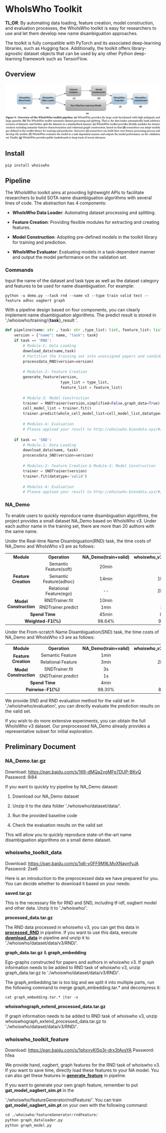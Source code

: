 # WhoIsWho Toolkit
**TL;DR**: By automating data loading, feature creation, model construction, and evaluation processes, the WhoIsWho toolkit is easy for researchers to use and let them develop new name disambiguation approaches.

The toolkit is fully compatible with PyTorch and its associated deep-learning libraries, such as Hugging face. Additionally, the toolkit offers library-agnostic dataset objects that can be used by any other Python deep-learning framework such as TensorFlow.  

## Overview

<img src="whoiswho_pipeline.png" alt="shot" style="zoom:50%;" />

## Install

```
pip install whoiswho
```



## Pipeline

The WhoIsWho toolkit aims at providing lightweight APIs to facilitate researchers to build SOTA name disambiguation algorithms with several lines of code. The abstraction has 4 components:
* **WhoIsWho Data Loader**: Automating dataset processing and splitting. 

* **Feature Creation**: Providing flexible modules for extracting and creating features.

* **Model Construction**: Adopting pre-defined models in the toolkit library for training and prediction.

* **WhoIsWho Evaluator**: Evaluating models in a task-dependent manner and output the model performance on the validation set.




### Commands
Input the name of the dataset and task type as well as the dataset category and features to be used for name disambiguation. For example:

```shell
python -u demo.py --task rnd --name v3 --type train valid test --feature adhoc oagbert graph
```

With a pipeline design based on four components, you can clearly implement name disambiguation algorithms. The predict result is stored in './whoiswho/training/{**task**}_result '.

```python
def pipeline(name: str , task: str ,type_list: list, feature_list: list):
    version = {"name": name, "task": task}
    if task == 'RND':
        # Module-1: Data Loading
        download_data(name,task)
        # Partition the training set into unassigned papers and candidate authors
        processdata_RND(version=version)

        # Modules-2: Feature Creation
        generate_feature(version,
                         type_list = type_list,
                         feature_list = feature_list)

        # Module-3: Model Construction
        trainer = RNDTrainer(version,simplified=False,graph_data=True)
        cell_model_list = trainer.fit()
        trainer.predict(whole_cell_model_list=cell_model_list,datatype='valid')

        # Modules-4: Evaluation
        # Please uppload your result to http://whoiswho.biendata.xyz/#/

    if task == 'SND':
        # Module-1: Data Loading
        download_data(name, task)
        processdata_SND(version=version)

        # Modules-2: Feature Creation & Module-3: Model Construction
        trainer = SNDTrainer(version)
        trainer.fit(datatype='valid')

        # Modules-4: Evaluation
        # Please uppload your result to http://whoiswho.biendata.xyz/#/
```



### NA_Demo

To enable users to quickly reproduce name disambiguation algorithms, the project provides a small dataset NA_Demo based on WhoIsWho v3. Under each author name in the training set, there are more than 20 authors with the same name.

Under the Real-time Name Disambiguation(RND) task, the time costs of NA_Demo and WhoIsWho v3 are as follows:

<table>
  <tr>
    <th><center>Module</center></th>
    <th><center>Operation</center></th>
    <th><center>NA_Demo(train+valid)</center></th>
    <th><center>whoiswho_v3(train+valid+test)</center></th>
  </tr>
  <tr>
    <td rowspan="3"><center><b>Feature Creation</b></center></td>
    <td ><center>Semantic Feature(soft)</center></td>
    <td ><center>20min</center></td>
    <td ><center>5h</center></td>  
  </tr>
  <tr>
    <td ><center>Semantic Feature(adhoc)</center></td>
    <td ><center>14min</center></td>
    <td ><center>1h23min</center></td>
  </tr>
  <tr>
    <td ><center>Relational Feature(ego)</center></td>
    <td ><center>--</center></td>
    <td ><center>2h22min</center></td>
  </tr>
  <tr>
    <td rowspan="2"><center><b>Model Construction</b></center></td>
    <td ><center>RNDTrainer.fit</center></td>
    <td ><center>10min</center></td>
    <td ><center>1h</center></td>
  </tr>
  <tr>
    <td ><center>RNDTrainer.predict</center></td>
    <td ><center>1min</center></td>
    <td ><center>37min</center></td>
  </tr>
  <tr>
		<td colspan="2"><center><b>Spend Time</b></center></td>
		<td ><center>45min</center></td>
		<td ><center>8~10h</center></td>
  </tr>
  <tr>
		<td colspan="2"><center><b>Weighted-F1(%)</b></center></td>
		<td ><center>98.64%</center></td>
		<td ><center>93.52%</center></td>
  </tr>
</table>
Under the From-scratch Name Disambiguation(SND) task, the time costs of NA_Demo and WhoIsWho v3 are as follows:

<table>
  <tr>
    <th><center>Module</center></th>
    <th><center>Operation</center></th>
    <th><center>NA_Demo(train+valid)</center></th>
    <th><center>whoiswho_v3(train+valid+test)</center></th>
  </tr>
  <tr>
    <td rowspan="2"><center><b>Feature Creation</b></center></td>
    <td ><center>Semantic Feature</center></td>
    <td ><center>1min</center></td>
    <td ><center>7min</center></td>  
  </tr>
  <tr>
    <td ><center>Relational Feature</center></td>
    <td ><center>3min</center></td>
    <td ><center>2h40min</center></td>
  </tr>
  <tr>
    <td rowspan="2"><center><b>Model Construction</b></center></td>
    <td ><center>SNDTrainer.fit</center></td>
    <td ><center>3s</center></td>
    <td ><center>10s</center></td>
  </tr>
  <tr>
    <td ><center>SNDTrainer.predict</center></td>
    <td ><center>1s</center></td>
    <td ><center>20s</center></td>
  </tr>
  <tr>
		<td colspan="2"><center><b>Spend Time</b></center></td>
		<td ><center>4min</center></td>
		<td ><center>2~3h</center></td>
  </tr>
  <tr>
		<td colspan="2"><center><b>Pairwise-F1(%)</b></center></td>
		<td ><center>98.30%</center></td>
		<td ><center>89.22%</center></td>
  </tr>
</table>
We provide SND and RND evaluation method for the valid set in  './whoishwho/evaluation',  you can directly evaluate the prediction results on the valid set. 

If you wish to do more extensive experiments, you can obtain the full WhoIsWho v3 dataset. Our preprocessed NA_Demo already provides a representative subset for initial exploration.



## Preliminary Document

### NA_Demo.tar.gz

Download: https://pan.baidu.com/s/169-dMQa2vgMFe7DUP-BKyQ   Password: 9i84

If you want to quickly try pipeline by NA_Demo dataset:

1. Download our NA_Demo dataset

2. Unzip it to the data folder './whoiswho/dataset/data/'.

3. Run the provided baseline code

4. Check the evaluation results on the valid set

This will allow you to quickly reproduce state-of-the-art name disambiguation algorithms on a small demo dataset.



### whoiswho_toolkit_data

Download: https://pan.baidu.com/s/1q6-v0FF9M9LMvXNaynfyJA     Password: 2se6

Here is an introduction to the preprocessed data we have prepared for you. You can decide whether to download it based on your needs:

**saved.tar.gz**   

This is the necessary file for RND and SND, including tf-idf, oagbert model and other data. Unzip it to './whoiswho/'.

**processed_data.tar.gz**  

The RND data processed in whoiswho v3, you can get this data in **<u>processed_RND</u>** in pipeline. If you want to use this data, execute **<u>download_data</u>** in pipeline and unzip it to './whoiswho/dataset/data/v3/RND/'.

**graph_data.tar.gz**  &  **graph_embedding**

Ego-graphs constructed for papers and authors in whoiswho v3. If graph information needs to be added to RND task of whoiswho v3, unzip graph_data.tar.gz to './whoiswho/dataset/data/v3/RND/'.

The graph_embedding.tar  is too big and we split it into multiple parts, run the following command to merge graph_embedding.tar.* and decompress it:

```shell
cat graph_embedding.tar.* |tar -x  
```

**whoiswhograph_extend_processed_data.tar.gz**

If graph information needs to be added to RND task of whoiswho v3, unzip whoiswhograph_extend_processed_data.tar.gz to './whoiswho/dataset/data/v3/RND/'.



### whoiswho_toolkit_feature

Download: https://pan.baidu.com/s/1phxvyKI5p3r-drx3tAysYA    Password: h1ea

We provide hand, oagbert, graph features for the RND task of whoiswho v3. If you want to save time,  directly load these features  to your NA model. You can also get these features in **<u>generate_feature</u>** in pipeline.

If you want to generate your own graph feature, remember to put **gat_model_oagbert_sim.pt** in the

'./whoiswho/featureGenerator/rndFeature/'. You can train **gat_model_oagbert_sim.pt** on your own with the following command:

```python
cd ./whoiswho/featureGenerator/rndFeature/
python graph_dataloader.py
python graph_model.py
```













